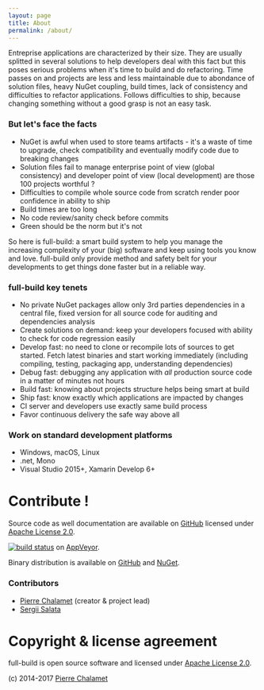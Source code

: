 ```yaml
---
layout: page
title: About
permalink: /about/
---
```


Entreprise applications are characterized by their size. They are usually splitted in several solutions to help developers deal with this fact but this poses serious problems when it's time to build and do refactoring. Time passes on and projects are less and less maintainable due to abondance of solution files, heavy NuGet coupling, build times, lack of consistency and difficulties to refactor applications. Follows difficulties to ship, because changing something without a good grasp is not an easy task. 

### But let's face the facts
  
  * NuGet is awful when used to store teams artifacts - it's a waste of time to upgrade, check compatibility and eventually modify code due to breaking changes
  * Solution files fail to manage enterprise point of view (global consistency) and developer point of view (local development) are those 100 projects worthful ?
  * Difficulties to compile whole source code from scratch render poor confidence in ability to ship
  * Build times are too long
  * No code review/sanity check before commits
  * Green should be the norm but it's not

So here is full-build: a smart build system to help you manage the increasing complexity of your (big) software and keep using tools you know and love. full-build only provide method and safety belt for your developments to get things done faster but in a reliable way.

### full-build key tenets

  * No private NuGet packages allow only 3rd parties dependencies in a central file, fixed version for all source code for auditing and dependencies analysis
  * Create solutions on demand: keep your developers focused with ability to check for code regression easily
  * Develop fast: no need to clone or recompile lots of sources to get started. Fetch latest binaries and start working immediately (including compiling, testing, packaging app, understanding dependencies)
  * Debug fast: debugging any application with _all_ production source code in a matter of minutes not hours
  * Build fast: knowing about projects structure helps being smart at build
  * Ship fast: know exactly which applications are impacted by changes
  * CI server and developers use exactly same build process
  * Favor continuous delivery the safe way above all

### Work on standard development platforms

  * Windows, macOS, Linux
  * .net, Mono
  * Visual Studio 2015+, Xamarin Develop 6+

# Contribute !
Source code as well documentation are available on [GitHub](https://github.com/full-build) licensed under [Apache License 2.0](http://www.apache.org/licenses/LICENSE-2.0).

[![build status](https://ci.appveyor.com/api/projects/status/github/full-build/full-build?branch=master&svg=true)](https://ci.appveyor.com/project/full-build/full-build/branch/master) on [AppVeyor](https://ci.appveyor.com/project/full-build/full-build).

Binary distribution is available on [GitHub](https://github.com/full-build/full-build/releases) and [NuGet](https://www.nuget.org/packages/full-build/).

### Contributors

  * [Pierre Chalamet](https://github.com/pchalamet) (creator & project lead)
  * [Sergii Salata](https://github.com/sergii-s)

# Copyright & license agreement

full-build is open source software and licensed under [Apache License 2.0](http://www.apache.org/licenses/LICENSE-2.0).

(c) 2014-2017 [Pierre Chalamet](https://www.linkedin.com/in/pierrechalamet)